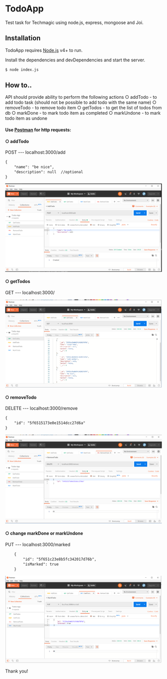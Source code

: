 # TodoApp 

Test task for Techmagic 
using node.js, express, mongoose and Joi.

## Installation

TodoApp requires [Node.js](https://nodejs.org/) v4+ to run.

Install the dependencies and devDependencies and start the server.

```sh
$ node index.js
```

## How to..
API should provide ability to perform the following actions
○ addTodo - to add todo task (should not be possible to add todo with the
same name)
○ removeTodo - to remove todo item
○ getTodos - to get the list of todos from db
○ markDone - to mark todo item as completed
○ markUndone - to mark todo item as undone

#### Use [Postman](https://www.postman.com/) for http requests: 

#### ○ addTodo 
POST --- localhost:3000/add

    {
        "name": "be nice",
        "description": null  //optional
    }

![addTodoPostman](./screenshots/addTodo.png)

#### ○ getTodos 
GET --- localhost:3000/

![getTodosPostman](./screenshots/getTodos.png)

#### ○ removeTodo 
DELETE --- localhost:3000/remove

    {
        "id": "5f6515173e0e1514dcc27d6a"
    }

![removeTodoPostman](./screenshots/removeTodo.png)

#### ○ change markDone or markUndone
PUT --- localhost:3000/marked
```
    {
        "id": "5f651c23e8b5fc342017d76b",
        "isMarked": true
    }
```
![markTodoPostman](./screenshots/markTodo.png)

Thank you!